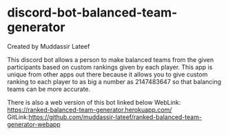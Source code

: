 # discord-bot-balanced-team-generator
Created by Muddassir Lateef

This discord bot allows a person to make balanced teams from the given participants based on custom rankings given by each player. This app is unique from other apps out there because it allows you to give custom ranking to each player to as big a number as 2147483647 so that balancing teams can be more accurate.

There is also a web version of this bot linked below 
WebLink: https://ranked-balanced-team-generator.herokuapp.com/
GitLink:https://github.com/muddassir-lateef/ranked-balanced-team-generator-webapp
